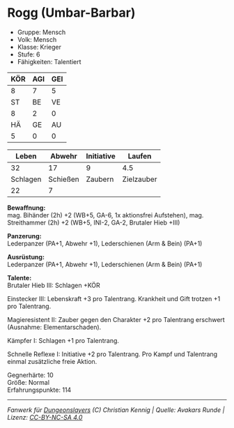 # Rogg (Umbar-Barbar)  
- Gruppe: Mensch  
- Volk: Mensch  
- Klasse: Krieger  
- Stufe: 6  
- Fähigkeiten: Talentiert  


| KÖR | AGI | GEI |  
| --- | --- | --- |  
| 8   | 7   | 5   |
| ST  | BE  | VE  |  
| 8   | 2   | 0   |
| HÄ  | GE  | AU  |  
| 5   | 0   | 0   |


| Leben    | Abwehr   | Initiative | Laufen     |
| -------- | -------- | ---------- | ---------- |
| 32       | 17       | 9          | 4.5        |
| Schlagen | Schießen | Zaubern    | Zielzauber |
| 22       | 7        |            |            |

**Bewaffnung:**  
mag. Bihänder (2h) +2 (WB+5, GA-6, 1x aktionsfrei Aufstehen), mag. Streithammer (2h) +2 (WB+5, INI-2, GA-2, Brutaler Hieb +III)

**Panzerung:**  
Lederpanzer (PA+1, Abwehr +1), Lederschienen (Arm & Bein) (PA+1)

**Ausrüstung:**  
Lederpanzer (PA+1, Abwehr +1), Lederschienen (Arm & Bein) (PA+1)

**Talente:**  
Brutaler Hieb III: Schlagen +KÖR 

Einstecker III: Lebenskraft +3 pro Talentrang. Krankheit und Gift trotzen +1 pro Talentrang. 

Magieresistent II: Zauber gegen den Charakter +2 pro Talentrang erschwert (Ausnahme: Elementarschaden). 

Kämpfer I: Schlagen +1 pro Talentrang. 

Schnelle Reflexe I: Initiative +2 pro Talentrang. Pro Kampf und Talentrang einmal zusätzliche freie Aktion. 


Gegnerhärte: 10  
Größe: Normal  
Erfahrungspunkte: 114  



___
*Fanwerk für [Dungeonslayers](https://www.dungeonslayers.net/) (C) Christian Kennig | Quelle: Avakars Runde | Lizenz: [CC-BY-NC-SA 4.0](https://creativecommons.org/licenses/by-nc-sa/4.0/deed.de)*